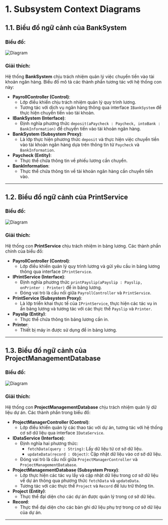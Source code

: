 # 1. Subsystem Context Diagrams

## 1.1. Biểu đồ ngữ cảnh của **BankSystem**

### Biểu đồ:
![Diagram](https://www.planttext.com/api/plantuml/png/h5AnJiCm4Dtz5QTse4X4tQiega0CaJfKT68qpfLOTUp8vm0Hy6KCV1A_W9t4eKbN9f_VtNltxkoVhs-s9SUjQoh5hk3EQ6UDOa9n8bZiUUjlQa0LsWLmWWiKqbJqboo3TmQmNeDjDDHzuUgQVJ8ldck7ziW5CXaZo6-vFXrQSbXvbR5Yq2cmDYJTYlkMeaHnWWt4y0QyYWbq3uOZrqTZA-waqKF3G_D4lVJUchSsJlNNiXjdue16IXqetiTo9vzBzuXAcTV_C7MldNJHooYHfjZXMJPaPkJ0V43LnLJAcjZbAoH9Djdd1WffKRZecA3hHV0YEPii_YD9pjR0pb91CvgSutEBMzH5-4Ri5m00__y30000)

### Giải thích:
Hệ thống **BankSystem** chịu trách nhiệm quản lý việc chuyển tiền vào tài khoản ngân hàng. Biểu đồ mô tả các thành phần tương tác với hệ thống con này:
- **PayrollController (Control)**:
  - Lớp điều khiển chịu trách nhiệm quản lý quy trình lương.
  - Tương tác với dịch vụ ngân hàng thông qua interface `IBankSystem` để thực hiện chuyển tiền vào tài khoản.
- **IBankSystem (Interface)**:
  - Định nghĩa phương thức `deposit(aPaycheck : Paycheck, intoBank : BankInformation)` để chuyển tiền vào tài khoản ngân hàng.
- **BankSystem (Subsystem Proxy)**:
  - Là lớp thực hiện phương thức `deposit` và thực hiện việc chuyển tiền vào tài khoản ngân hàng dựa trên thông tin từ `Paycheck` và `BankInformation`.
- **Paycheck (Entity)**:
  - Thực thể chứa thông tin về phiếu lương cần chuyển.
- **BankInformation**:
  - Thực thể chứa thông tin về tài khoản ngân hàng cần chuyển tiền vào.

---

## 1.2. Biểu đồ ngữ cảnh của **PrintService**

### Biểu đồ:
![Diagram](https://www.planttext.com/api/plantuml/png/f5AnJWCn3Dtp5LOxK2HEtQleL0anL6AeseanN0sDb2PHx2kSW2zZu9Fu1P8cT-9QDZRxsS_lsSdtvzUIM0Lk3qPSmQsp79mHZL54C5chBcQce0R311J11GfIDZcfQtWJ0FCvXDQ2puspQ_4Xul2LPGnFga6X-mXMwn2JBOQZZfcKGq-Pv5Cv2fBHVgPA00ieqGquUveGJKGmHqLkspvIHuo7YBlNRjZfbs1UP-o01ffFjEXZUg-Vz_o0nhYN_vgwiwovzz8pfSGJNDTz8NCIOOD6iNQMzjgJk3nzLTLdHrp0JWTiEDkaz0f9XU2ebJYxztjLZVONetAQNJp-KIWUbsXtyVFy0000__y30000)

### Giải thích:
Hệ thống con **PrintService** chịu trách nhiệm in bảng lương. Các thành phần chính của biểu đồ:
- **PayrollController (Control)**:
  - Lớp điều khiển quản lý quy trình lương và gửi yêu cầu in bảng lương thông qua interface `IPrintService`.
- **IPrintService (Interface)**:
  - Định nghĩa phương thức `printPayslip(aPayslip : Payslip, onPrinter : Printer)` để in bảng lương.
  - Đóng vai trò là cầu nối giữa `PayrollController` và `PrintService`.
- **PrintService (Subsystem Proxy)**:
  - Là lớp triển khai thực tế của `IPrintService`, thực hiện các tác vụ in ấn bảng lương và tương tác với các thực thể `Payslip` và `Printer`.
- **Payslip (Entity)**:
  - Thực thể chứa thông tin bảng lương cần in.
- **Printer**:
  - Thiết bị máy in được sử dụng để in bảng lương.

---

## 1.3. Biểu đồ ngữ cảnh của **ProjectManagementDatabase**

### Biểu đồ:
![Diagram](https://www.planttext.com/api/plantuml/png/f5AnJiCm4Dtz5QSoq0vHzogAAW539H2ecHWloJKnSfnWNreYuCiO-2H-0JjrAweICR3v_9xllRldhu_FfMKqtDLANC9LezaqIkGAhON9WscUAESxr5YI2Q0YCm6qC0P27EVx8adWLG3Cvr0F96ZtJ-nq9jw5arjf9hF1d8Gyd61rZOmfcQrqHHmVAQ7PXZYlF6Nwt97fOG4f6wdBcSEwja2c0JIKDwPmw7tc5ODUscMsjqorD__I_pfcJPfzYmmjdS_v4tNkxB5XwniwZnUtigpuaPHgTlytVADPyi5dCE9aQRXEaW2iXxUUloQ5B1jjAzbQCPfG52MdUrx0402wR60dkGBd2s4hKPp6yHP5u_iGuvloWW7zWnLcMP8k_9Vy1W00__y30000)

### Giải thích:
Hệ thống con **ProjectManagementDatabase** chịu trách nhiệm quản lý dữ liệu dự án. Các thành phần trong biểu đồ:
- **ProjectManagerController (Control)**:
  - Lớp điều khiển quản lý các thao tác với dự án, tương tác với hệ thống cơ sở dữ liệu qua interface `IDataService`.
- **IDataService (Interface)**:
  - Định nghĩa hai phương thức:
    - `fetchData(query : String)`: Lấy dữ liệu từ cơ sở dữ liệu.
    - `updateData(record : Object)`: Cập nhật dữ liệu vào cơ sở dữ liệu.
  - Đóng vai trò là cầu nối giữa `ProjectManagerController` và `ProjectManagementDatabase`.
- **ProjectManagementDatabase (Subsystem Proxy)**:
  - Lớp thực hiện các tác vụ lấy và cập nhật dữ liệu trong cơ sở dữ liệu về dự án thông qua phương thức `fetchData` và `updateData`.
  - Tương tác với các thực thể `Project` và `Record` để lưu trữ thông tin.
- **Project (Entity)**:
  - Thực thể đại diện cho các dự án được quản lý trong cơ sở dữ liệu.
- **Record**:
  - Thực thể đại diện cho các bản ghi dữ liệu phụ trợ trong cơ sở dữ liệu của dự án.

---


